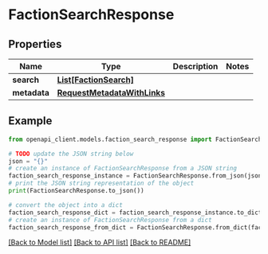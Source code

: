 # FactionSearchResponse


## Properties

Name | Type | Description | Notes
------------ | ------------- | ------------- | -------------
**search** | [**List[FactionSearch]**](FactionSearch.md) |  | 
**metadata** | [**RequestMetadataWithLinks**](RequestMetadataWithLinks.md) |  | 

## Example

```python
from openapi_client.models.faction_search_response import FactionSearchResponse

# TODO update the JSON string below
json = "{}"
# create an instance of FactionSearchResponse from a JSON string
faction_search_response_instance = FactionSearchResponse.from_json(json)
# print the JSON string representation of the object
print(FactionSearchResponse.to_json())

# convert the object into a dict
faction_search_response_dict = faction_search_response_instance.to_dict()
# create an instance of FactionSearchResponse from a dict
faction_search_response_from_dict = FactionSearchResponse.from_dict(faction_search_response_dict)
```
[[Back to Model list]](../README.md#documentation-for-models) [[Back to API list]](../README.md#documentation-for-api-endpoints) [[Back to README]](../README.md)


